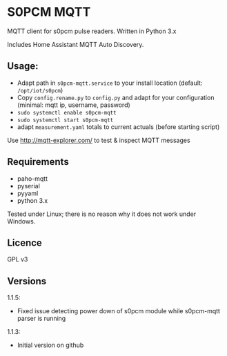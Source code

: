 # S0PCM MQTT
MQTT client for s0pcm pulse readers. Written in Python 3.x

Includes Home Assistant MQTT Auto Discovery.
## Usage:
* Adapt path in `s0pcm-mqtt.service` to your install location (default: `/opt/iot/s0pcm`)
* Copy `config.rename.py` to `config.py` and adapt for your configuration (minimal: mqtt ip, username, password)
* `sudo systemctl enable s0pcm-mqtt`
* `sudo systemctl start s0pcm-mqtt`
* adapt `measurement.yaml` totals to current actuals (before starting script)

Use
http://mqtt-explorer.com/
to test & inspect MQTT messages

## Requirements
* paho-mqtt
* pyserial
* pyyaml
* python 3.x

Tested under Linux; there is no reason why it does not work under Windows.

## Licence
GPL v3

## Versions
1.1.5:
* Fixed issue detecting power down of s0pcm module while s0pcm-mqtt parser is running

1.1.3:
* Initial version on github